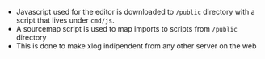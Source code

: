 - Javascript used for the editor is downloaded to `/public` directory with a script that lives under `cmd/js`.
- A sourcemap script is used to map imports to scripts from `/public` directory
- This is done to make xlog indipendent from any other server on the web